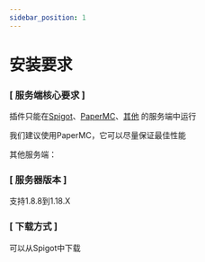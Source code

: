 ```yaml
---
sidebar_position: 1
---
```


# 安装要求

### [ 服务端核心要求 ]

插件只能在[Spigot](https://getbukkit.org/download/spigot "1")、[PaperMC](https://papermc.io/downloads)、[其他](https://github.com/Anything-Minecraft-Team/anything-minecraft/blob/main/docs/server/info/lists/server_software.md "标题") 的服务端中运行

我们建议使用PaperMC，它可以尽量保证最佳性能

其他服务端：

### [ 服务器版本 ]

支持1.8.8到1.18.X

### [ 下载方式 ]

可以从Spigot中下载